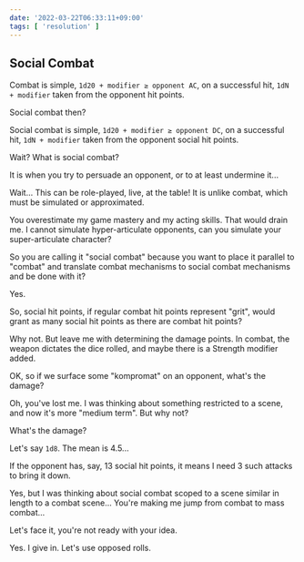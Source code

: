 ```yaml
---
date: '2022-03-22T06:33:11+09:00'
tags: [ 'resolution' ]
---
```


## Social Combat

Combat is simple, `1d20 + modifier ≥ opponent AC`, on a successful hit, `1dN + modifier` taken from the opponent hit points.

Social combat then?

Social combat is simple, `1d20 + modifier ≥ opponent DC`, on a successful hit, `1dN + modifier` taken from the opponent social hit points.

Wait? What is social combat?

It is when you try to persuade an opponent, or to at least undermine it...

Wait... This can be role-played, live, at the table! It is unlike combat, which must be simulated or approximated.

You overestimate my game mastery and my acting skills. That would drain me. I cannot simulate hyper-articulate opponents, can you simulate your super-articulate character?

So you are calling it "social combat" because you want to place it parallel to "combat" and translate combat mechanisms to social combat mechanisms and be done with it?

Yes.

So, social hit points, if regular combat hit points represent "grit", would grant as many social hit points as there are combat hit points?

Why not. But leave me with determining the damage points. In combat, the weapon dictates the dice rolled, and maybe there is a Strength modifier added.

OK, so if we surface some "kompromat" on an opponent, what's the damage?

Oh, you've lost me. I was thinking about something restricted to a scene, and now it's more "medium term". But why not?

What's the damage?

Let's say `1d8`. The mean is 4.5...

If the opponent has, say, 13 social hit points, it means I need 3 such attacks to bring it down.

Yes, but I was thinking about social combat scoped to a scene similar in length to a combat scene... You're making me jump from combat to mass combat...

Let's face it, you're not ready with your idea.

Yes. I give in. Let's use opposed rolls.

